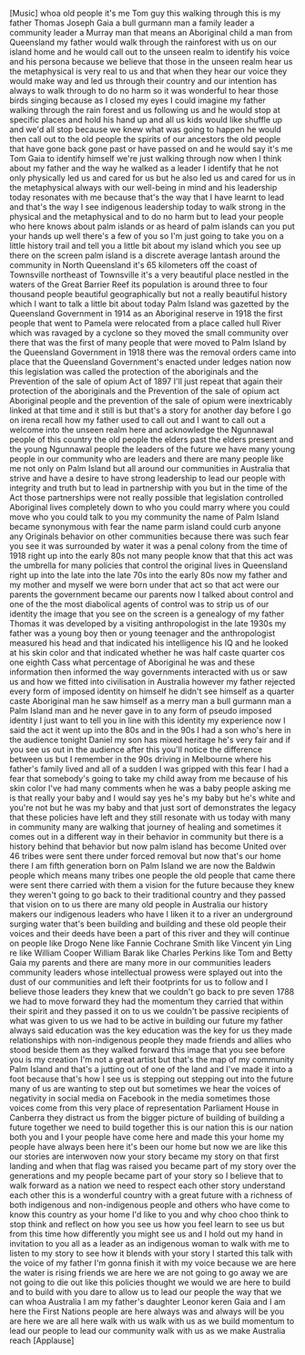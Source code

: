 
[Music]
whoa old people it&#39;s me Tom guy this
walking through this is my father Thomas
Joseph Gaia a bull gurmann man a family
leader a community leader a Murray man
that means an Aboriginal child a man
from Queensland my father would walk
through the rainforest with us on our
island home and he would call out to the
unseen realm to identify his voice and
his persona because we believe that
those in the unseen realm hear us the
metaphysical is very real to us and that
when they hear our voice they would make
way and led us through their country
and our intention has always to walk
through to do no harm so it was
wonderful to hear those birds singing
because as I closed my eyes I could
imagine my father walking through the
rain forest and us following us and he
would stop at specific places and hold
his hand up and all us kids would like
shuffle up and we&#39;d all stop because we
knew what was going to happen he would
then call out to the old people the
spirits of our ancestors the old people
that have gone back gone past or have
passed on and he would say it&#39;s me Tom
Gaia to identify himself we&#39;re just
walking through now when I think about
my father and the way he walked
as a leader I identify that he not only
physically led us and cared for us but
he also led us and cared for us in the
metaphysical always with our well-being
in mind and his leadership today
resonates with me because that&#39;s the way
that I have learnt to lead and that&#39;s
the way I see indigenous leadership
today to walk strong in the physical and
the metaphysical and to do no harm but
to lead your people who here knows about
palm islands or as heard of palm islands
can you put your hands up well there&#39;s a
few of you so I&#39;m just going to take you
on a little history trail and tell you a
little bit about my island which you see
up there on the screen palm island is a
discrete average lantash around the
community in North Queensland it&#39;s 65
kilometers off the coast of Townsville
northeast of Townsville it&#39;s a very
beautiful place nestled in the waters of
the Great Barrier Reef its population is
around three to four thousand people
beautiful geographically but not a
really beautiful history which I want to
talk a little bit about today Palm
Island was gazetted by the Queensland
Government in 1914 as an Aboriginal
reserve in 1918 the first people that
went to Pamela were relocated from a
place called hull River which was
ravaged by a cyclone so they moved the
small community over there that was the
first of many people that were moved to
Palm Island by the Queensland Government
in 1918 there was the removal orders
came into place that the Queensland
Government&#39;s enacted under ledges
nation now this legislation was called
the protection of the aboriginals and
the Prevention of the sale of opium Act
of 1897 I&#39;ll just repeat that again
their protection of the aboriginals and
the Prevention of the sale of opium act
Aboriginal people and the prevention of
the sale of opium were inextricably
linked at that time and it still is but
that&#39;s a story for another day
before I go on irena recall how my
father used to call out and I want to
call out a welcome into the unseen realm
here and acknowledge the Ngunnawal
people of this country the old people
the elders past the elders present and
the young Ngunnawal people the leaders
of the future we have many young people
in our community who are leaders and
there are many people like me not only
on Palm Island but all around our
communities in Australia that strive and
have a desire to have strong leadership
to lead our people with integrity and
truth but to lead in partnership with
you but in the time of the Act those
partnerships were not really possible
that legislation controlled Aboriginal
lives completely down to who you could
marry where you could move who you could
talk to you my community the name of
Palm Island became synonymous with fear
the name parm island could curb anyone
any
Originals behavior on other communities
because there was such fear you see it
was surrounded by water it was a penal
colony from the time of 1918 right up
into the early 80s not many people know
that that this act was the umbrella for
many policies that control the original
lives in Queensland right up into the
late into the late 70s into the early
80s now my father and my mother and
myself we were born under that act so
that act were our parents the government
became our parents now I talked about
control and one of the the most
diabolical agents of control was to
strip us of our identity the image that
you see on the screen is a genealogy of
my father Thomas it was developed by a
visiting anthropologist in the late
1930s my father was a young boy then or
young teenager and the anthropologist
measured his head and that indicated his
intelligence his IQ and he looked at his
skin color and that indicated whether he
was half caste quarter cos one eighth
Cass what percentage of Aboriginal he
was and these information then informed
the way governments interacted with us
or saw us and how we fitted into
civilisation in Australia
however my father rejected every form of
imposed identity on himself he didn&#39;t
see himself as a quarter caste
Aboriginal man he saw himself as a merry
man a bull gurmann man a Palm Island man
and he never gave in to any form of
pseudo imposed identity I just want to
tell you in line with this identity my
experience now I said the act it went up
into the 80s and in the 90s I had a son
who&#39;s here in the audience tonight
Daniel my son has mixed heritage
he&#39;s very fair and if you see us out in
the audience after this you&#39;ll notice
the difference between us but I remember
in the 90s driving in Melbourne where
his father&#39;s family lived and all of a
sudden I was gripped with this fear I
had a fear that somebody&#39;s going to take
my child away from me because of his
skin color
I&#39;ve had many comments when he was a
baby people asking me is that really
your baby and I would say yes he&#39;s my
baby
but he&#39;s white and you&#39;re not but he was
my baby and that just sort of
demonstrates the legacy that these
policies have left and they still
resonate with us today with many in
community many are walking that journey
of healing and sometimes it comes out in
a different way in their behavior in
community but there is a history behind
that behavior
but now palm island has become United
over 46 tribes were sent there under
forced removal but now that&#39;s our home
there
I am fifth generation born on Palm
Island we are now the Baldwin people
which means many tribes one people the
old people that came there were sent
there carried with them a vision for the
future because they knew they weren&#39;t
going to go back to their traditional
country and they passed that vision on
to us there are many old people in
Australia our history makers our
indigenous leaders who have I liken it
to a river an underground surging water
that&#39;s been building and building and
these old people their voices and their
deeds have been a part of this river and
they will continue on people like Drogo
Nene like Fannie Cochrane Smith like
Vincent yin Ling re like William Cooper
William Barak like Charles Perkins like
Tom and Betty Gaia my parents and there
are many more in our communities leaders
community leaders whose intellectual
prowess were splayed out into the dust
of our communities and left their
footprints for us to follow
and I believe those leaders they knew
that we couldn&#39;t go back to pre seven
1788 we had to move forward they had the
momentum they carried that within their
spirit and they passed it on to us we
couldn&#39;t be passive recipients of what
was given to us we had to be active in
building our future my father always
said education was the key education was
the key for us
they made relationships with
non-indigenous people they made friends
and allies who stood beside them as they
walked forward this image that you see
before you is my creation I&#39;m not a
great artist but that&#39;s the map of my
community Palm Island and that&#39;s a
jutting out of one of the land and I&#39;ve
made it into a foot because that&#39;s how I
see us is stepping out stepping out into
the future
many of us are wanting to step out but
sometimes we hear the voices of
negativity in social media on Facebook
in the media sometimes those voices come
from this very place of representation
Parliament House in Canberra they
distract us from the bigger picture of
building of building a future together
we need to build together this is our
nation this is our nation both you and I
your people have come here and made this
your home my people have always been
here it&#39;s been our home but now we are
like this
our stories are interwoven now your
story became my story on that first
landing and when that flag was raised
you became part of my story over the
generations and my people became part of
your story
so I believe that to walk forward as a
nation we need to respect each other
story understand each other this is a
wonderful country with a great future
with a richness of both indigenous and
non-indigenous people and others who
have come to know this country as your
home I&#39;d like to you and why choo choo
think to stop think and reflect on how
you see us how you feel learn to see us
but from this time how differently you
might see us and I hold out my hand in
invitation to you all as a leader as an
indigenous woman to walk with me
to listen to my story to see how it
blends with your story I started this
talk with the voice of my father I&#39;m
gonna finish it with my voice because we
are here the water is rising friends we
are here we are not going to go away we
are not going to die out like this
policies thought we would we are here to
build and to build with you dare to
allow us to lead our people the way that
we can whoa Australia I am my father&#39;s
daughter
Leonor keren Gaia and I am here the
First Nations people are here always was
and always will be
you are here we are all here walk with
us walk with us as we build momentum to
lead our people to lead our community
walk with us as we make Australia reach
[Applause]

